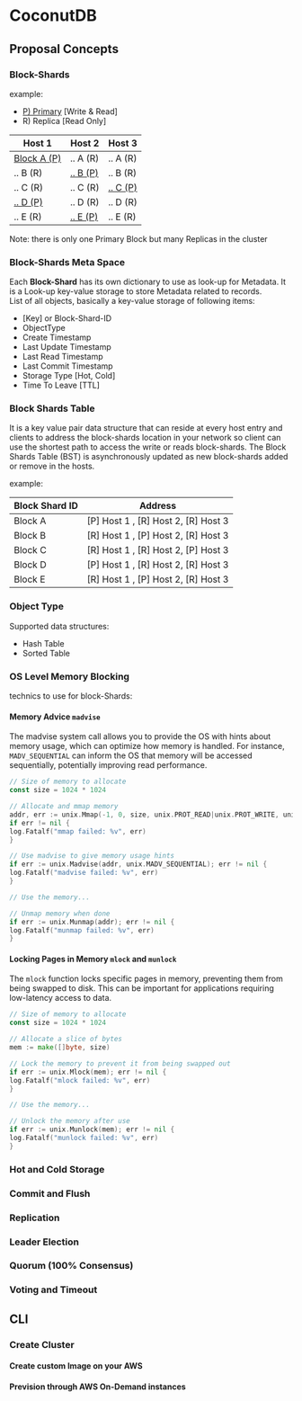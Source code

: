 # CoconutDB

## Proposal Concepts

### Block-Shards

example:

* [P) Primary](#) [Write & Read]
* R) Replica [Read Only]

 Host 1           | Host 2        | Host 3        
------------------|---------------|---------------
 [Block A (P)](#) | .. A (R)      | .. A (R)      
 .. B (R)         | [.. B (P)](#) | .. B (R)      
 .. C (R)         | .. C (R)      | [.. C (P)](#) 
 [.. D (P)](#)    | .. D (R)      | .. D (R)      
 .. E (R)         | [.. E (P)](#) | .. E (R)      

Note: there is only one Primary Block but many Replicas in the cluster 

### Block-Shards Meta Space

Each **Block-Shard** has its own dictionary to use as look-up for Metadata. It is a Look-up key-value storage to store
Metadata related to records.  
List of all objects, basically a key-value storage of following items:

* [Key] or Block-Shard-ID
* ObjectType
* Create Timestamp
* Last Update Timestamp
* Last Read Timestamp
* Last Commit Timestamp
* Storage Type [Hot, Cold]
* Time To Leave [TTL]

### Block Shards Table

It is a key value pair data structure that can reside at every host entry and clients to address the block-shards
location in your network so client can use the shortest path to access the write or reads block-shards.
The Block Shards Table (BST) is asynchronously updated as new block-shards added or remove in the hosts.

example:

 Block Shard ID | Address                             
----------------|-------------------------------------
 Block A        | [P] Host 1 , [R] Host 2, [R] Host 3 
 Block B        | [R] Host 1 , [P] Host 2, [R] Host 3 
 Block C        | [R] Host 1 , [R] Host 2, [P] Host 3 
 Block D        | [P] Host 1 , [R] Host 2, [R] Host 3 
 Block E        | [R] Host 1 , [P] Host 2, [R] Host 3 

### Object Type

Supported data structures:

* Hash Table
* Sorted Table

### OS Level Memory Blocking

technics to use for block-Shards:

#### Memory Advice `madvise`

The madvise system call allows you to provide the OS with hints about memory usage, which can optimize how memory is
handled. For instance, `MADV_SEQUENTIAL` can inform the OS that memory will be accessed sequentially, potentially
improving read performance.

```go
// Size of memory to allocate
const size = 1024 * 1024

// Allocate and mmap memory
addr, err := unix.Mmap(-1, 0, size, unix.PROT_READ|unix.PROT_WRITE, unix.MAP_PRIVATE|unix.MAP_ANON)
if err != nil {
log.Fatalf("mmap failed: %v", err)
}

// Use madvise to give memory usage hints
if err := unix.Madvise(addr, unix.MADV_SEQUENTIAL); err != nil {
log.Fatalf("madvise failed: %v", err)
}

// Use the memory...

// Unmap memory when done
if err := unix.Munmap(addr); err != nil {
log.Fatalf("munmap failed: %v", err)
}
```

#### Locking Pages in Memory `mlock` and `munlock`

The `mlock` function locks specific pages in memory, preventing them from being swapped to disk. This can be important
for applications requiring low-latency access to data.

```go
// Size of memory to allocate
const size = 1024 * 1024

// Allocate a slice of bytes
mem := make([]byte, size)

// Lock the memory to prevent it from being swapped out
if err := unix.Mlock(mem); err != nil {
log.Fatalf("mlock failed: %v", err)
}

// Use the memory...

// Unlock the memory after use
if err := unix.Munlock(mem); err != nil {
log.Fatalf("munlock failed: %v", err)
}
```

### Hot and Cold Storage

### Commit and Flush

### Replication

### Leader Election

### Quorum (100% Consensus)

### Voting and Timeout

## CLI

### Create Cluster

#### Create custom Image on your AWS

#### Prevision through AWS On-Demand instances
